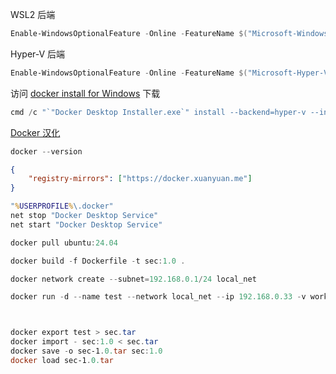 WSL2 后端
```powershell
Enable-WindowsOptionalFeature -Online -FeatureName $("Microsoft-Windows-Subsystem-Linux","VirtualMachinePlatform","Containers")
```


Hyper-V 后端
```powershell
Enable-WindowsOptionalFeature -Online -FeatureName $("Microsoft-Hyper-V","Microsoft-Windows-Subsystem-Linux","VirtualMachinePlatform","Containers") -All
```

访问 [docker install for Windows](https://docs.docker.com/desktop/setup/install/windows-install/) 下载

```powershell
cmd /c "`"Docker Desktop Installer.exe`" install --backend=hyper-v --installation-dir=`"D:\Program Files\Docker\Docker`" --hyper-v-default-data-root=`"D:\ProgramData\DockerDesktop\vm-data`""
```

[Docker 汉化](https://github.com/asxez/DockerDesktop-CN)

```powershell
docker --version
```

```json
{
    "registry-mirrors": ["https://docker.xuanyuan.me"]
}
```

```cmd
"%USERPROFILE%\.docker"
net stop "Docker Desktop Service"
net start "Docker Desktop Service"
```

```powershell
docker pull ubuntu:24.04
```
```powershell
docker build -f Dockerfile -t sec:1.0 .
```


```powershell
docker network create --subnet=192.168.0.1/24 local_net

docker run -d --name test --network local_net --ip 192.168.0.33 -v workspace:/root/workspace -p 8080:8080 -it sec:1.0 /bin/bash



docker export test > sec.tar
docker import - sec:1.0 < sec.tar
docker save -o sec-1.0.tar sec:1.0
docker load sec-1.0.tar

```






